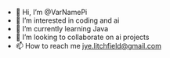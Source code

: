 - 👋 Hi, I’m @VarNamePi
- 👀 I’m interested in coding and ai
- 🌱 I’m currently learning Java
- 💞️ I’m looking to collaborate on ai projects
- 📫 How to reach me jye.litchfield@gmail.com

<!---
VarNamePi/VarNamePi is a ✨ special ✨ repository because its `README.md` (this file) appears on your GitHub profile.
You can click the Preview link to take a look at your changes.
--->
